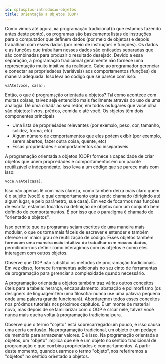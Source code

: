 ```yaml
---
id: cplusplus-introducao-objetos
title: Orientação a Objetos (OOP)
---
```


Como vimos até agora, na programação tradicional (o que estamos fazendo antes deste ponto), os programas são basicamente listas de instruções para o computador que definem dados (por meio de objetos) e depois trabalham com esses dados (por meio de instruções e funções). Os dados e as funções que trabalham nesses dados são entidades separadas que são combinadas para produzir o resultado desejado. Devido a essa separação, a programação tradicional geralmente não fornece uma representação muito intuitiva da realidade. Cabe ao programador gerenciar e conectar as propriedades (variáveis) aos comportamentos (funções) de maneira adequada. Isso leva ao código que se parece com isso:

```cpp{0}
vaAte(voce, casa);
```

Então, o que é programação orientada a objetos? Tal como acontece com muitas coisas, talvez seja entendido mais facilmente através do uso de uma analogia. Dê uma olhada ao seu redor, em todos os lugares que você olha são objetos: livros, prédios, comida e até você. Os objetos têm dois componentes principais:

- Uma lista de propriedades relevantes (por exemplo, peso, cor, tamanho, solidez, forma, etc)
- Algum número de comportamentos que eles podem exibir (por exemplo, serem abertos, fazer outra coisa, quente, etc)
- Essas propriedades e comportamentos são inseparáveis

A programação orientada a objetos (OOP) fornece a capacidade de criar objetos que unem propriedades e comportamentos em um pacote reutilizável e independente. Isso leva a um código que se parece mais com isso:

```cpp{0}
voce.vaAte(casa);
```

Isso não apenas lê com mais clareza, como também deixa mais claro quem é o sujeito (você) e qual comportamento está sendo chamado (dirigindo até algum lugar, e pelo parâmetro, sua casa). Em vez de focarmos nas funções de escrita, estamos focados na definição de objetos com um conjunto bem definido de comportamentos. É por isso que o paradigma é chamado de "orientado a objetos".

Isso permite que os programas sejam escritos de uma maneira mais modular, o que os torna mais fáceis de escrever e entender e também oferece um maior grau de reutilização de código. Esses objetos também fornecem uma maneira mais intuitiva de trabalhar com nossos dados, permitindo-nos definir como interagimos com os objetos e como eles interagem com outros objetos.

Observe que OOP não substitui os métodos de programação tradicionais. Em vez disso, fornece ferramentas adicionais no seu cinto de ferramentas de programação para gerenciar a complexidade quando necessário.

A programação orientada a objetos também traz vários outros conceitos úteis para a tabela: herança, encapsulamento, abstração e polimorfismo (os designers de linguagem têm uma filosofia: nunca use uma palavra pequena onde uma palavra grande funcionará). Abordaremos todos esses conceitos nos próximos tutoriais nos próximos capítulos. É um monte de material novo, mas depois de se familiarizar com o OOP e clicar nele, talvez você nunca mais queira voltar à programação tradicional pura.

Observe que o termo "objeto" está sobrecarregado um pouco, e isso causa uma certa confusão. Na programação tradicional, um objeto é um pedaço de memória para armazenar valores. E é isso. Na programação orientada a objetos, um "objeto" implica que ele é um objeto no sentido tradicional de programação e que combina propriedades e comportamentos. A partir deste momento, quando usarmos o termo "objeto", nos referiremos a "objetos" no sentido orientado a objetos.
